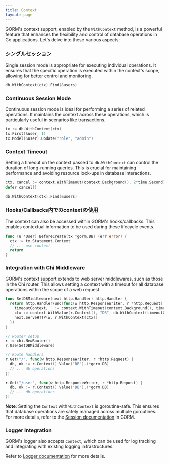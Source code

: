 ```yaml
---
title: Context
layout: page
---
```


GORM's context support, enabled by the `WithContext` method, is a powerful feature that enhances the flexibility and control of database operations in Go applications.  Let's delve into these various aspects:

### シングルセッション

Single session mode is appropriate for executing individual operations. It ensures that the specific operation is executed within the context's scope, allowing for better control and monitoring.

```go
db.WithContext(ctx).Find(&users)
```

### Continuous Session Mode

Continuous session mode is ideal for performing a series of related operations. It maintains the context across these operations, which is particularly useful in scenarios like transactions.

```go
tx := db.WithContext(ctx)
tx.First(&user, 1)
tx.Model(&user).Update("role", "admin")
```

### Context Timeout

Setting a timeout on the context passed to `db.WithContext` can control the duration of long-running queries. This is crucial for maintaining performance and avoiding resource lock-ups in database interactions.

```go
ctx, cancel := context.WithTimeout(context.Background(), 2*time.Second)
defer cancel()

db.WithContext(ctx).Find(&users)
```

### Hooks/Callbacks内でのcontextの使用

The context can also be accessed within GORM's hooks/callbacks. This enables contextual information to be used during these lifecycle events.

```go
func (u *User) BeforeCreate(tx *gorm.DB) (err error) {
  ctx := tx.Statement.Context
  // ... use context
  return
}
```

### Integration with Chi Middleware

GORM's context support extends to web server middlewares, such as those in the Chi router. This allows setting a context with a timeout for all database operations within the scope of a web request.

```go
func SetDBMiddleware(next http.Handler) http.Handler {
  return http.HandlerFunc(func(w http.ResponseWriter, r *http.Request) {
    timeoutContext, _ := context.WithTimeout(context.Background(), time.Second)
    ctx := context.WithValue(r.Context(), "DB", db.WithContext(timeoutContext))
    next.ServeHTTP(w, r.WithContext(ctx))
  })
}

// Router setup
r := chi.NewRouter()
r.Use(SetDBMiddleware)

// Route handlers
r.Get("/", func(w http.ResponseWriter, r *http.Request) {
  db, ok := r.Context().Value("DB").(*gorm.DB)
  // ... db operations
})

r.Get("/user", func(w http.ResponseWriter, r *http.Request) {
  db, ok := r.Context().Value("DB").(*gorm.DB)
  // ... db operations
})
```

**Note**: Setting the `Context` with `WithContext` is goroutine-safe. This ensures that database operations are safely managed across multiple goroutines. For more details, refer to the [Session documentation](session.html) in GORM.

### Logger Integration

GORM's logger also accepts `Context`, which can be used for log tracking and integrating with existing logging infrastructures.

Refer to [Logger documentation](logger.html) for more details.
